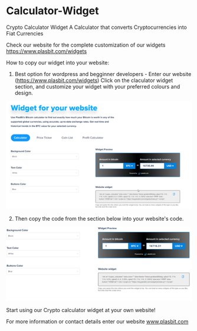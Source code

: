 # Calculator-Widget
Crypto Calculator Widget
A Calculator that converts Cryptocurrencies into Fiat Currencies

Check our website for the complete customization of our widgets https://www.plasbit.com/widgets

How to copy our widget into your website:

1. Best option for wordpress and begginner developers - Enter our website (https://www.plasbit.com/widgets) Click on the claculator widget section, and customize your widget with your preferred colours and design.


![](https://github.com/PlasBit/Calculator-Widget/blob/main/Customize.gif)


2. Then copy the code from the section below into your website's code.

![](https://github.com/PlasBit/Calculator-Widget/blob/main/CopyCode.gif)


Start using our Crypto calculator widget at your own website!

For more information or contact details enter our website www.plasbit.com
